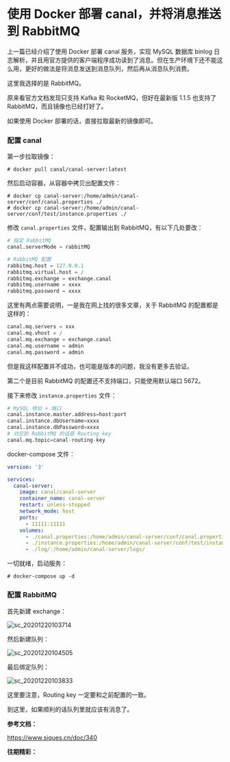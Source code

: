 # 使用 Docker 部署 canal，并将消息推送到 RabbitMQ

上一篇已经介绍了使用 Docker 部署 canal 服务，实现 MySQL 数据库 binlog 日志解析，并且用官方提供的客户端程序成功读到了消息。但在生产环境下还不能这么用，更好的做法是将消息发送到消息队列，然后再从消息队列消费。

这里我选择的是 RabbitMQ。

原来看官方文档发现只支持 Kafka 和 RocketMQ，但好在最新版 1.1.5 也支持了 RabbitMQ，而且镜像也已经打好了。

如果使用 Docker 部署的话，直接拉取最新的镜像即可。

### 配置 canal

第一步拉取镜像：

```shell
# docker pull canal/canal-server:latest
```

然后启动容器，从容器中拷贝出配置文件：

```shell
# docker cp canal-server:/home/admin/canal-server/conf/canal.properties ./
# docker cp canal-server:/home/admin/canal-server/conf/test/instance.properties ./
```

修改 `canal.properties` 文件，配置输出到 RabbitMQ，有以下几处要改：

```python
# 指定 RabbitMQ
canal.serverMode = rabbitMQ

# RabbitMQ 配置
rabbitmq.host = 127.0.0.1
rabbitmq.virtual.host = /
rabbitmq.exchange = exchange.canal
rabbitmq.username = xxxx
rabbitmq.password = xxxx
```

这里有两点需要说明，一是我在网上找的很多文章，关于 RabbitMQ 的配置都是这样的：

```python
canal.mq.servers = xxx
canal.mq.vhost = /
canal.mq.exchange = exchange.canal
canal.mq.username = admin
canal.mq.password = admin
```

但是我这样配置并不成功，也可能是版本的问题，我没有更多去验证。

第二个是目前 RabbitMQ 的配置还不支持端口，只能使用默认端口 5672。

接下来修改 `instance.properties` 文件：

```python
# MySQL 地址 + 端口
canal.instance.master.address=host:port
canal.instance.dbUsername=xxxx
canal.instance.dbPassword=xxxx
# 对应到 RabbitMQ 的话是 Routing key
canal.mq.topic=canal-routing-key
```

docker-compose 文件：

```yaml
version: '3'

services:
  canal-server:
    image: canal/canal-server
    container_name: canal-server
    restart: unless-stopped
    network_mode: host
    ports: 
      - 11111:11111
    volumes:
      - ./canal.properties:/home/admin/canal-server/conf/canal.properties
      - ./instance.properties:/home/admin/canal-server/conf/test/instance.properties
      - ./log/:/home/admin/canal-server/logs/
```

一切就绪，启动服务：

```shell
# docker-compose up -d
```

### 配置 RabbitMQ

首先新建 exchange：

![sc_20201220103714](/Users/zhangyongxin/zyx/alwaysbeta/canal/sc_20201220103714.png)

然后新建队列：

![sc_20201220104505](/Users/zhangyongxin/zyx/alwaysbeta/canal/sc_20201220104505.png)

最后绑定队列：

![sc_20201220103833](/Users/zhangyongxin/zyx/alwaysbeta/canal/sc_20201220103833.png)

这里要注意，Routing key 一定要和之前配置的一致。

到这里，如果顺利的话队列里就应该有消息了。

**参考文档：**

https://www.siques.cn/doc/340

**往期精彩：**

